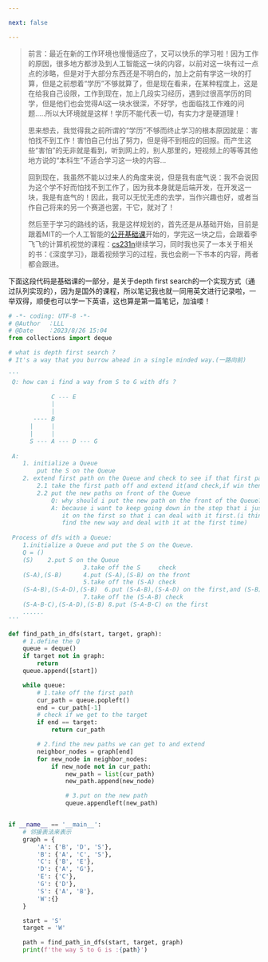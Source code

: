 ```yaml
---

next: false

---
```


<BlogInfo id="1"/>

>
> 前言：最近在新的工作环境也慢慢适应了，又可以快乐的学习啦！因为工作的原因，很多地方都涉及到人工智能这一块的内容，以前对这一块有过一点点的涉略，但是对于大部分东西还是不明白的，加上之前有学这一块的打算，但是之前想着“学历”不够就算了，但是现在看来，在某种程度上，这是在给我自己设限，工作到现在，加上几段实习经历，遇到过很高学历的同学，但是他们也会觉得AI这一块水很深，不好学，也面临找工作难的问题.....所以大环境就是这样！学历不能代表一切，有实力才是硬道理！
>
>
> 思来想去，我觉得我之前所谓的“学历”不够而终止学习的根本原因就是：害怕找不到工作！害怕自己付出了努力，但是得不到相应的回报。而产生这些“害怕”的无非就是看到，听到网上的，别人那里的，短视频上的等等其他地方说的“本科生”不适合学习这一块的内容...
>
>
> 回到现在，我虽然不能以过来人的角度来说，但是我有底气说：我不会说因为这个学不好而怕找不到工作了，因为我本身就是后端开发，在开发这一块，我是有底气的！因此，我可以无忧无虑的去学，当作兴趣也好，或者当作自己将来的另一个赛道也罢，干它，就对了！
>
>
> 然后至于学习的路线的话，我是这样规划的，首先还是从基础开始，目前是跟着MIT的一个人工智能的[公开基础课](https://www.bilibili.com/video/BV1dM411U7qK?p=4&vd_source=95ef87e61d1c37fc15117824ffba69f5)开始的，学完这一块之后，会跟着李飞飞的计算机视觉的课程：[cs231n](https://www.bilibili.com/video/BV1mN4y1A7J1/?spm_id_from=333.999.0.0&vd_source=95ef87e61d1c37fc15117824ffba69f5)继续学习，同时我也买了一本关于相关的书：《深度学习》，跟着视频学习的过程，我也会刷一下书本的内容，两者都会跟进。

下面这段代码是基础课的一部分，是关于depth first search的一个实现方式（通过队列实现的），因为是国外的课程，所以笔记我也就一同用英文进行记录啦，一举双得，顺便也可以学一下英语，这也算是第一篇笔记，加油喽！

```python
# -*- coding: UTF-8 -*-  
# @Author  ：LLL   
# @Date    ：2023/8/26 15:04  
from collections import deque

# what is depth first search ?
# It's a way that you burrow ahead in a single minded way.(一路向前)

'''
 Q: how can i find a way from S to G with dfs ? 
  
            C --- E
            |
            |
       ---- B
      |     |
      |     |
      S --- A --- D --- G
 
 A:
    1. initialize a Queue
        put the S on the Queue
    2. extend first path on the Queue and check to see if that first path is a winner
        2.1 take the first path off and extend it(and check,if win then over,or continue...)
        2.2 put the new paths on front of the Queue
            Q: why should i put the new path on the front of the Queue?
            A: because i want to keep going down in the step that i just generated,i have to put
               it on the first so that i can deal with it first.(i think that is the core of dfs:
               find the new way and deal with it at the first time)  
   
 Process of dfs with a Queue:
    1.initialize a Queue and put the S on the Queue.
    Q = () 
    (S)    2.put S on the Queue
                     3.take off the S     check
    (S-A),(S-B)      4.put (S-A),(S-B) on the front
                     5.take off the (S-A) check 
    (S-A-B),(S-A-D),(S-B)  6.put (S-A-B),(S-A-D) on the first,and (S-B) is still there
                     7.take off the (S-A-B) check
    (S-A-B-C),(S-A-D),(S-B) 8.put (S-A-B-C) on the first
    ......
'''

def find_path_in_dfs(start, target, graph):
    # 1.define the Q
    queue = deque()
    if target not in graph:
        return
    queue.append([start])

    while queue:
        # 1.take off the first path
        cur_path = queue.popleft()
        end = cur_path[-1]
        # check if we get to the target
        if end == target:
            return cur_path

        # 2.find the new paths we can get to and extend
        neighbor_nodes = graph[end]
        for new_node in neighbor_nodes:
            if new_node not in cur_path:
                new_path = list(cur_path)
                new_path.append(new_node)

                # 3.put on the new path
                queue.appendleft(new_path)


if __name__ == '__main__':
    # 邻接表法来表示
    graph = {
        'A': {'B', 'D', 'S'},
        'B': {'A', 'C', 'S'},
        'C': {'B', 'E'},
        'D': {'A', 'G'},
        'E': {'C'},
        'G': {'D'},
        'S': {'A', 'B'},
        'W':{}
    }

    start = 'S'
    target = 'W'

    path = find_path_in_dfs(start, target, graph)
    print(f'the way S to G is :{path}')

```






<ActionBox />
